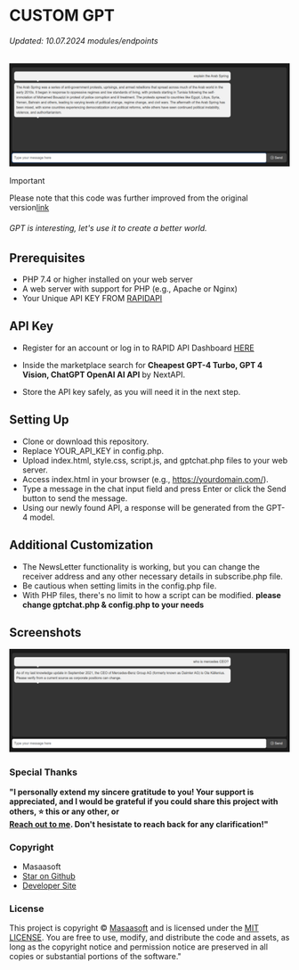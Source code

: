# CUSTOM GPT
###### Updated: 10.07.2024 modules/endpoints

![Screenshot](chatgpt.png)


> [!IMPORTANT]
> Please note that this code was further improved from the original version[link](https://github.com/VolkanSah/GPT-Chatbot)

###### GPT is interesting, let's use it to create a better world.

## Prerequisites
-  PHP 7.4 or higher installed on your web server
-  A web server with support for PHP (e.g., Apache or Nginx)
-  Your Unique API KEY FROM [RAPIDAPI](https://rapidapi.com/NextAPI/api/cheapest-gpt-4-turbo-gpt-4-vision-chatgpt-openai-ai-api)

## API Key
- Register for an account or log in to RAPID API Dashboard [HERE](https://rapidapi.com/)
- Inside the marketplace search for **Cheapest GPT-4 Turbo, GPT 4 Vision, ChatGPT OpenAI AI API** by NextAPI.

- Store the API key safely, as you will need it in the next step.

## Setting Up
- Clone or download this repository.
- Replace YOUR_API_KEY in config.php.
- Upload index.html, style.css, script.js, and gptchat.php files to your web server.
- Access index.html in your browser (e.g., https://yourdomain.com/).
- Type a message in the chat input field and press Enter or click the Send button to send the message.
- Using our newly found API, a response will be generated from the GPT-4 model.

## Additional Customization
- The NewsLetter functionality is working, but you can change the receiver address and any other necessary details in subscribe.php file.
- Be cautious when setting limits in the config.php file.
- With PHP files, there's no limit to how a script can be modified.
**please change gptchat.php & config.php to your needs**

## Screenshots
![Screenshot](Screensh.png)

### Special Thanks
**"I personally extend my sincere gratitude to you! Your support is appreciated, and I would be grateful if you could share this project with others, :star: this or any other, or  
[Reach out to me](mailto:john.nzambah@gmail.com). Don't hesistate to reach back for any clarification!"**

### Copyright
- Masaasoft
- [Star on Github](https://github.com/johnnzamba)
- [Developer Site](http://masaasoft.com/gpt/)


### License
This project is copyright © [Masaasoft](https://github.com/johnnzamba) and is licensed under the [MIT LICENSE](LICENSE). You are free to use, modify, and distribute the code and assets, as long as the copyright notice and permission notice are preserved in all copies or substantial portions of the software."


